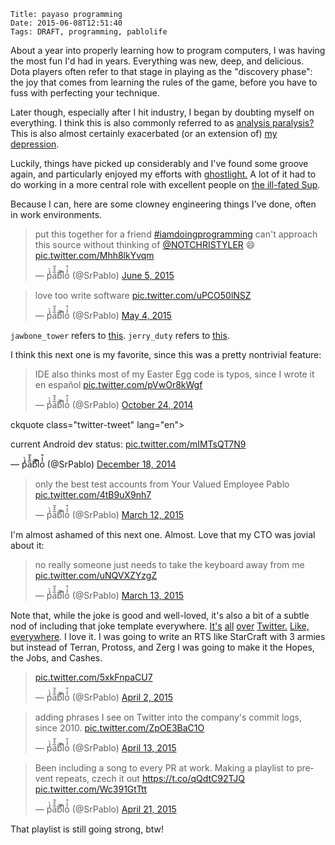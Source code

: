     Title: payaso programming
    Date: 2015-06-08T12:51:40
    Tags: DRAFT, programming, pablolife

About a year into properly learning how to program computers, I was having the
most fun I'd had in years. Everything was new, deep, and delicious. Dota players
often refer to that stage in playing as the "discovery phase": the joy that
comes from learning the rules of the game, before you have to fuss with
perfecting your technique.

Later though, especially after I hit industry, I began by doubting myself on
everything. I think this is also commonly referred to as [analysis
paralysis?][1] This is also almost certainly exacerbated (or an extension of)
[my depression][2].

Luckily, things have picked up considerably and I've found some groove again,
and particularly enjoyed my efforts with [ghostlight.][3] A lot of it had to do
working in a more central role with excellent people on [the ill-fated Sup][4].

Because I can, here are some clowney engineering things I've done, often in work
environments.

<!-- more -->

<blockquote class="twitter-tweet" lang="en"><p lang="en" dir="ltr">put this
together for a friend <a
href="https://twitter.com/hashtag/iamdoingprogramming?src=hash">#iamdoingprogramming</a>&#10;&#10;can&#39;t
approach this source without thinking of <a
href="https://twitter.com/NOTCHRISTYLER">@NOTCHRISTYLER</a> 😄 <a
href="http://t.co/Mhh8lkYvqm">pic.twitter.com/Mhh8lkYvqm</a></p>&mdash; p͗́́̀a̅̊̽͂b͐͗͑l͐oͣ̾͒
(@SrPablo) <a href="https://twitter.com/SrPablo/status/606837063447638019">June
5, 2015</a></blockquote>
<script async src="//platform.twitter.com/widgets.js" charset="utf-8"></script>

<blockquote class="twitter-tweet" lang="en"><p lang="en" dir="ltr">love too
write software <a
href="http://t.co/uPCO50lNSZ">pic.twitter.com/uPCO50lNSZ</a></p>&mdash; p͗́́̀a̅̊̽͂b͐͗͑l͐oͣ̾͒
(@SrPablo) <a href="https://twitter.com/SrPablo/status/595045270137794561">May
4, 2015</a></blockquote>

`jawbone_tower` refers to [this][5]. `jerry_duty` refers to [this][6].

I think this next one is my favorite, since this was a pretty nontrivial
feature:

<blockquote class="twitter-tweet" data-conversation="none" lang="en"><p
lang="en" dir="ltr">IDE also thinks most of my Easter Egg code is typos, since I
wrote it en español <a
href="http://t.co/pVwOr8kWgf">pic.twitter.com/pVwOr8kWgf</a></p>&mdash; p͗́́̀a̅̊̽͂b͐͗͑l͐oͣ̾͒
(@SrPablo) <a
href="https://twitter.com/SrPablo/status/525770375372623874">October 24,
2014</a></blockquote>

ckquote class="twitter-tweet" lang="en"><p lang="et" dir="ltr">current Android
dev status: <a
href="http://t.co/mIMTsQT7N9">pic.twitter.com/mIMTsQT7N9</a></p>&mdash; p͗́́̀a̅̊̽͂b͐͗͑l͐oͣ̾͒
(@SrPablo) <a
href="https://twitter.com/SrPablo/status/545712880650559489">December 18,
2014</a></blockquote>

<blockquote class="twitter-tweet" lang="en"><p lang="en" dir="ltr">only the best
test accounts from Your Valued Employee Pablo <a
href="http://t.co/4tB9uX9nh7">pic.twitter.com/4tB9uX9nh7</a></p>&mdash; p͗́́̀a̅̊̽͂b͐͗͑l͐oͣ̾͒
(@SrPablo) <a href="https://twitter.com/SrPablo/status/576129443409842176">March
12, 2015</a></blockquote>

I'm almost ashamed of this next one. Almost. Love that my CTO was jovial about
it:

<blockquote class="twitter-tweet" lang="en"><p lang="en" dir="ltr">no really
someone just needs to take the keyboard away from me <a
href="http://t.co/uNQVXZYzgZ">pic.twitter.com/uNQVXZYzgZ</a></p>&mdash; p͗́́̀a̅̊̽͂b͐͗͑l͐oͣ̾͒
(@SrPablo) <a href="https://twitter.com/SrPablo/status/576401233633796097">March
13, 2015</a></blockquote>

Note that, while the joke is good and well-loved, it's also a bit of a subtle
nod of including that joke template everywhere.
[It's](https://twitter.com/KattWillFerrell/status/326099217988861953)
[all](https://twitter.com/AceMakesWords/status/335597309331116034)
[over](https://twitter.com/crushingbort/status/309798688484622337)
[Twitter.](https://twitter.com/crushingbort/status/304249435062431744)
[Like,](https://twitter.com/EliTerry/status/326902206030823424)
[everywhere](https://twitter.com/vrunt/status/294858132830707714). I love it. I
was going to write an RTS like StarCraft with 3 armies but instead of Terran,
Protoss, and Zerg I was going to make it the Hopes, the Jobs, and Cashes.

<blockquote class="twitter-tweet" lang="en"><p lang="und" dir="ltr"><a
href="http://t.co/5xkFnpaCU7">pic.twitter.com/5xkFnpaCU7</a></p>&mdash; p͗́́̀a̅̊̽͂b͐͗͑l͐oͣ̾͒
(@SrPablo) <a href="https://twitter.com/SrPablo/status/583737940192428032">April
2, 2015</a></blockquote>

<blockquote class="twitter-tweet" lang="en"><p lang="en" dir="ltr">adding
phrases I see on Twitter into the company&#39;s commit logs, since 2010. <a
href="http://t.co/ZpOE3BaC1O">pic.twitter.com/ZpOE3BaC1O</a></p>&mdash; p͗́́̀a̅̊̽͂b͐͗͑l͐oͣ̾͒
(@SrPablo) <a href="https://twitter.com/SrPablo/status/587718280900694016">April
13, 2015</a></blockquote>

<blockquote class="twitter-tweet" lang="en"><p lang="en" dir="ltr">Been
including a song to every PR at work. Making a playlist to prevent repeats,
czech it out <a href="https://t.co/qQdtC92TJQ">https://t.co/qQdtC92TJQ</a> <a
href="http://t.co/Wc391GtTtt">pic.twitter.com/Wc391GtTtt</a></p>&mdash; p͗́́̀a̅̊̽͂b͐͗͑l͐oͣ̾͒
(@SrPablo) <a href="https://twitter.com/SrPablo/status/590339338506002432">April
21, 2015</a></blockquote>

That playlist is still going strong, btw!

   [1]: http://en.wikipedia.org/wiki/Analysis_paralysis
   [2]: http://morepaul.com/2013/10/on-depression-mine.html
   [3]: http://ghostlight.io
   [4]: http://techcrunch.com/2014/08/07/sup-app/
   [5]: http://www.jwz.org/blog/2014/01/jawbone-tower/
   [6]: https://twitter.com/dril/status/10849247486287872

